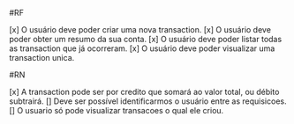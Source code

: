 #RF

[x] O usuário deve poder criar uma nova transaction.
[x] O usuário deve poder obter um resumo da sua conta.
[x] O usuário deve poder listar todas as transaction que já ocorreram.
[x] O usuário deve poder visualizar uma transaction unica.

#RN

[x] A transaction pode ser por credito que somará ao valor total, ou débito subtrairá.
[] Deve ser possível identificarmos o usuário entre as requisicoes.
[] O usuario só pode visualizar transacoes o qual ele criou. 